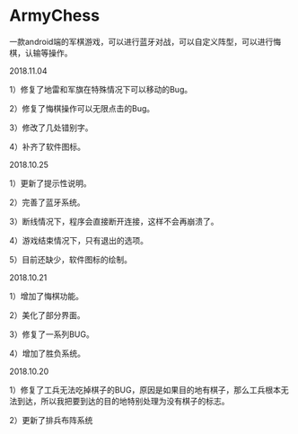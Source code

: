 # ArmyChess
一款android端的军棋游戏，可以进行蓝牙对战，可以自定义阵型，可以进行悔棋，认输等操作。

2018.11.04

1）修复了地雷和军旗在特殊情况下可以移动的Bug。

2）修复了悔棋操作可以无限点击的Bug。

3）修改了几处错别字。

4）补齐了软件图标。

2018.10.25

1）更新了提示性说明。

2）完善了蓝牙系统。

3）断线情况下，程序会直接断开连接，这样不会再崩溃了。

4）游戏结束情况下，只有退出的选项。

5）目前还缺少，软件图标的绘制。


2018.10.21

1）增加了悔棋功能。

2）美化了部分界面。

3）修复了一系列BUG。

4）增加了胜负系统。

2018.10.20

1）修复了工兵无法吃掉棋子的BUG，原因是如果目的地有棋子，那么工兵根本无法到达，所以我把要到达的目的地特别处理为没有棋子的标志。

2）更新了排兵布阵系统
